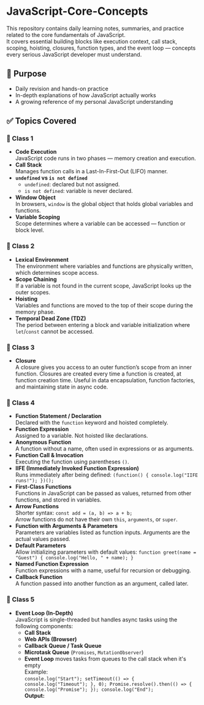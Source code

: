 # JavaScript-Core-Concepts

This repository contains daily learning notes, summaries, and practice related to the core fundamentals of JavaScript.  
It covers essential building blocks like execution context, call stack, scoping, hoisting, closures, function types, and the event loop — concepts every serious JavaScript developer must understand.

## 🎯 Purpose
- Daily revision and hands-on practice  
- In-depth explanations of how JavaScript actually works  
- A growing reference of my personal JavaScript understanding  

## ✅ Topics Covered

### 📘 Class 1
- **Code Execution**  
  JavaScript code runs in two phases — memory creation and execution.  
- **Call Stack**  
  Manages function calls in a Last-In-First-Out (LIFO) manner.  
- **`undefined` vs `is not defined`**  
  - `undefined`: declared but not assigned.  
  - `is not defined`: variable is never declared.  
- **Window Object**  
  In browsers, `window` is the global object that holds global variables and functions.  
- **Variable Scoping**  
  Scope determines where a variable can be accessed — function or block level.  

### 📘 Class 2
- **Lexical Environment**  
  The environment where variables and functions are physically written, which determines scope access.  
- **Scope Chaining**  
  If a variable is not found in the current scope, JavaScript looks up the outer scopes.  
- **Hoisting**  
  Variables and functions are moved to the top of their scope during the memory phase.  
- **Temporal Dead Zone (TDZ)**  
  The period between entering a block and variable initialization where `let`/`const` cannot be accessed.

### 📘 Class 3
- **Closure**  
  A closure gives you access to an outer function’s scope from an inner function. Closures are created every time a function is created, at function creation time. Useful in data encapsulation, function factories, and maintaining state in async code.

### 📘 Class 4
- **Function Statement / Declaration**  
  Declared with the `function` keyword and hoisted completely.  
- **Function Expression**  
  Assigned to a variable. Not hoisted like declarations.  
- **Anonymous Function**  
  A function without a name, often used in expressions or as arguments.  
- **Function Call & Invocation**  
  Executing the function using parentheses `()`.  
- **IIFE (Immediately Invoked Function Expression)**  
  Runs immediately after being defined: `(function() { console.log("IIFE runs!"); })();`  
- **First-Class Functions**  
  Functions in JavaScript can be passed as values, returned from other functions, and stored in variables.  
- **Arrow Functions**  
  Shorter syntax: `const add = (a, b) => a + b;`  
  Arrow functions do not have their own `this`, `arguments`, or `super`.  
- **Function with Arguments & Parameters**  
  Parameters are variables listed as function inputs. Arguments are the actual values passed.  
- **Default Parameters**  
  Allow initializing parameters with default values: `function greet(name = "Guest") { console.log("Hello, " + name); }`  
- **Named Function Expression**  
  Function expressions with a name, useful for recursion or debugging.  
- **Callback Function**  
  A function passed into another function as an argument, called later.

### 📘 Class 5
- **Event Loop (In-Depth)**  
  JavaScript is single-threaded but handles async tasks using the following components:  
  - **Call Stack**  
  - **Web APIs (Browser)**  
  - **Callback Queue / Task Queue**  
  - **Microtask Queue** (`Promises`, `MutationObserver`)  
  - **Event Loop** moves tasks from queues to the call stack when it's empty  
  Example:  
  `console.log("Start"); setTimeout(() => { console.log("Timeout"); }, 0); Promise.resolve().then(() => { console.log("Promise"); }); console.log("End");`  
  **Output:**  
